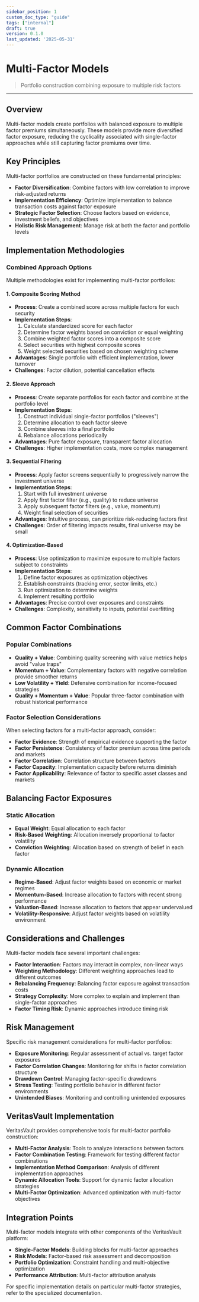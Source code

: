 ```yaml
---
sidebar_position: 1
custom_doc_type: "guide"
tags: ["internal"]
draft: true
version: 0.1.0
last_updated: '2025-05-31'
---
```


# Multi-Factor Models

> Portfolio construction combining exposure to multiple risk factors

---

## Overview

Multi-factor models create portfolios with balanced exposure to multiple factor premiums simultaneously. These models provide more diversified factor exposure, reducing the cyclicality associated with single-factor approaches while still capturing factor premiums over time.

## Key Principles

Multi-factor portfolios are constructed on these fundamental principles:

* **Factor Diversification**: Combine factors with low correlation to improve risk-adjusted returns
* **Implementation Efficiency**: Optimize implementation to balance transaction costs against factor exposure
* **Strategic Factor Selection**: Choose factors based on evidence, investment beliefs, and objectives
* **Holistic Risk Management**: Manage risk at both the factor and portfolio levels

## Implementation Methodologies

### Combined Approach Options

Multiple methodologies exist for implementing multi-factor portfolios:

#### 1. Composite Scoring Method

* **Process**: Create a combined score across multiple factors for each security
* **Implementation Steps**:
  1. Calculate standardized score for each factor
  2. Determine factor weights based on conviction or equal weighting
  3. Combine weighted factor scores into a composite score
  4. Select securities with highest composite scores
  5. Weight selected securities based on chosen weighting scheme
* **Advantages**: Single portfolio with efficient implementation, lower turnover
* **Challenges**: Factor dilution, potential cancellation effects

#### 2. Sleeve Approach

* **Process**: Create separate portfolios for each factor and combine at the portfolio level
* **Implementation Steps**:
  1. Construct individual single-factor portfolios ("sleeves")
  2. Determine allocation to each factor sleeve
  3. Combine sleeves into a final portfolio
  4. Rebalance allocations periodically
* **Advantages**: Pure factor exposure, transparent factor allocation
* **Challenges**: Higher implementation costs, more complex management

#### 3. Sequential Filtering

* **Process**: Apply factor screens sequentially to progressively narrow the investment universe
* **Implementation Steps**:
  1. Start with full investment universe
  2. Apply first factor filter (e.g., quality) to reduce universe
  3. Apply subsequent factor filters (e.g., value, momentum)
  4. Weight final selection of securities
* **Advantages**: Intuitive process, can prioritize risk-reducing factors first
* **Challenges**: Order of filtering impacts results, final universe may be small

#### 4. Optimization-Based

* **Process**: Use optimization to maximize exposure to multiple factors subject to constraints
* **Implementation Steps**:
  1. Define factor exposures as optimization objectives
  2. Establish constraints (tracking error, sector limits, etc.)
  3. Run optimization to determine weights
  4. Implement resulting portfolio
* **Advantages**: Precise control over exposures and constraints
* **Challenges**: Complexity, sensitivity to inputs, potential overfitting

## Common Factor Combinations

### Popular Combinations

* **Quality + Value**: Combining quality screening with value metrics helps avoid "value traps"
* **Momentum + Value**: Complementary factors with negative correlation provide smoother returns
* **Low Volatility + Yield**: Defensive combination for income-focused strategies
* **Quality + Momentum + Value**: Popular three-factor combination with robust historical performance

### Factor Selection Considerations

When selecting factors for a multi-factor approach, consider:

* **Factor Evidence**: Strength of empirical evidence supporting the factor
* **Factor Persistence**: Consistency of factor premium across time periods and markets
* **Factor Correlation**: Correlation structure between factors
* **Factor Capacity**: Implementation capacity before returns diminish
* **Factor Applicability**: Relevance of factor to specific asset classes and markets

## Balancing Factor Exposures

### Static Allocation

* **Equal Weight**: Equal allocation to each factor
* **Risk-Based Weighting**: Allocation inversely proportional to factor volatility
* **Conviction Weighting**: Allocation based on strength of belief in each factor

### Dynamic Allocation

* **Regime-Based**: Adjust factor weights based on economic or market regimes
* **Momentum-Based**: Increase allocation to factors with recent strong performance
* **Valuation-Based**: Increase allocation to factors that appear undervalued
* **Volatility-Responsive**: Adjust factor weights based on volatility environment

## Considerations and Challenges

Multi-factor models face several important challenges:

* **Factor Interaction**: Factors may interact in complex, non-linear ways
* **Weighting Methodology**: Different weighting approaches lead to different outcomes
* **Rebalancing Frequency**: Balancing factor exposure against transaction costs
* **Strategy Complexity**: More complex to explain and implement than single-factor approaches
* **Factor Timing Risk**: Dynamic approaches introduce timing risk

## Risk Management

Specific risk management considerations for multi-factor portfolios:

* **Exposure Monitoring**: Regular assessment of actual vs. target factor exposures
* **Factor Correlation Changes**: Monitoring for shifts in factor correlation structure
* **Drawdown Control**: Managing factor-specific drawdowns
* **Stress Testing**: Testing portfolio behavior in different factor environments
* **Unintended Biases**: Monitoring and controlling unintended exposures

## VeritasVault Implementation

VeritasVault provides comprehensive tools for multi-factor portfolio construction:

* **Multi-Factor Analysis**: Tools to analyze interactions between factors
* **Factor Combination Testing**: Framework for testing different factor combinations
* **Implementation Method Comparison**: Analysis of different implementation approaches
* **Dynamic Allocation Tools**: Support for dynamic factor allocation strategies
* **Multi-Factor Optimization**: Advanced optimization with multi-factor objectives

## Integration Points

Multi-factor models integrate with other components of the VeritasVault platform:

* **Single-Factor Models**: Building blocks for multi-factor approaches
* **Risk Models**: Factor-based risk assessment and decomposition
* **Portfolio Optimization**: Constraint handling and multi-objective optimization
* **Performance Attribution**: Multi-factor attribution analysis

For specific implementation details on particular multi-factor strategies, refer to the specialized documentation.